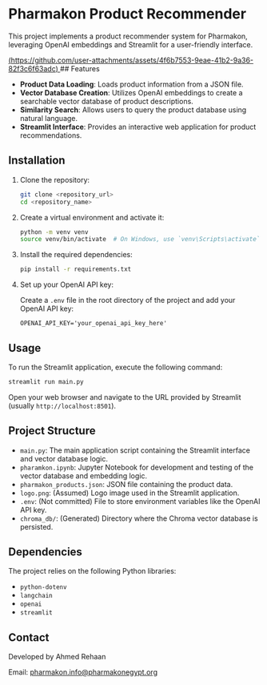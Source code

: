 # Pharmakon Product Recommender

This project implements a product recommender system for Pharmakon, leveraging OpenAI embeddings and Streamlit for a user-friendly interface.

[(https://github.com/user-attachments/assets/4f6b7553-9eae-41b2-9a36-82f3c6f63adc)
](https://github.com/user-attachments/assets/4f6b7553-9eae-41b2-9a36-82f3c6f63adc)## Features

- **Product Data Loading**: Loads product information from a JSON file.
- **Vector Database Creation**: Utilizes OpenAI embeddings to create a searchable vector database of product descriptions.
- **Similarity Search**: Allows users to query the product database using natural language.
- **Streamlit Interface**: Provides an interactive web application for product recommendations.

## Installation

1. Clone the repository:

   ```bash
   git clone <repository_url>
   cd <repository_name>
   ```

2. Create a virtual environment and activate it:

   ```bash
   python -m venv venv
   source venv/bin/activate  # On Windows, use `venv\Scripts\activate`
   ```

3. Install the required dependencies:

   ```bash
   pip install -r requirements.txt
   ```

4. Set up your OpenAI API key:

   Create a `.env` file in the root directory of the project and add your OpenAI API key:

   ```
   OPENAI_API_KEY='your_openai_api_key_here'
   ```

## Usage

To run the Streamlit application, execute the following command:

```bash
streamlit run main.py
```

Open your web browser and navigate to the URL provided by Streamlit (usually `http://localhost:8501`).

## Project Structure

- `main.py`: The main application script containing the Streamlit interface and vector database logic.
- `pharamkon.ipynb`: Jupyter Notebook for development and testing of the vector database and embedding logic.
- `pharmakon_products.json`: JSON file containing the product data.
- `logo.png`: (Assumed) Logo image used in the Streamlit application.
- `.env`: (Not committed) File to store environment variables like the OpenAI API key.
- `chroma_db/`: (Generated) Directory where the Chroma vector database is persisted.

## Dependencies

The project relies on the following Python libraries:

- `python-dotenv`
- `langchain`
- `openai`
- `streamlit`

## Contact

Developed by Ahmed Rehaan

Email: pharmakon.info@pharmakonegypt.org



